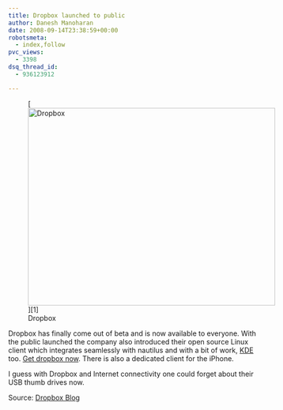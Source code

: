 ```yaml
---
title: Dropbox launched to public
author: Danesh Manoharan
date: 2008-09-14T23:38:59+00:00
robotsmeta:
  - index,follow
pvc_views:
  - 3398
dsq_thread_id:
  - 936123912

---
```

<figure style="width: 500px" class="wp-caption alignnone">[<img loading="lazy" title="Dropbox" src="http://farm4.static.flickr.com/3032/2855895444_ab0ed6b6a3.jpg" alt="Dropbox" width="500" height="400" />][1]<figcaption class="wp-caption-text">Dropbox</figcaption></figure>

Dropbox has finally come out of beta and is now available to everyone. With the public launched the company also introduced their open source Linux client which integrates seamlessly with nautilus and with a bit of work, [KDE][2] too. [Get dropbox now][3]. There is also a dedicated client for the iPhone.

I guess with Dropbox and Internet connectivity one could forget about their USB thumb drives now.

Source: [Dropbox Blog][4]

 [1]: http://www.flickr.com/photos/dannyportal/2855895444/
 [2]: /posts/dropbox-client-now-available-for-linux/
 [3]: http://www.getdropbox.com/install
 [4]: http://blog.getdropbox.com/?p=13